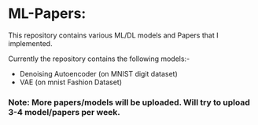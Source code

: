 # ML-Papers:
This repository contains various ML/DL models and Papers that I implemented.

Currently the repository contains the following models:-
- Denoising Autoencoder (on MNIST digit dataset)
- VAE (on mnist Fashion Dataset)

### Note: More papers/models will be uploaded. Will try to upload 3-4 model/papers per week.
